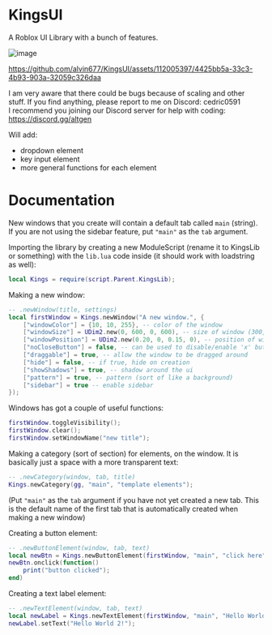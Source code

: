 # KingsUI
A Roblox UI Library with a bunch of features.

![image](https://github.com/alvin677/KingsUI/assets/112005397/e43274c4-2575-44a2-b8df-0187ad4169d3) <br />


https://github.com/alvin677/KingsUI/assets/112005397/4425bb5a-33c3-4b93-903a-32059c326daa




I am very aware that there could be bugs because of scaling and other stuff. If you find anything, please report to me on Discord: cedric0591 <br />
I recommend you joining our Discord server for help with coding: https://discord.gg/altgen

Will add:

* dropdown element
* key input element
* more general functions for each element

# Documentation

New windows that you create will contain a default tab called `main` (string). <br />
If you are not using the sidebar feature, put `"main"` as the `tab` argument.

Importing the library by creating a new ModuleScript (rename it to KingsLib or something) with the `lib.lua` code inside (it should work with loadstring as well):
```lua
local Kings = require(script.Parent.KingsLib);
```

Making a new window:
```lua
-- .newWindow(title, settings)
local firstWindow = Kings.newWindow("A new window.", {
	["windowColor"] = {10, 10, 255}, -- color of the window
	["windowSize"] = UDim2.new(0, 600, 0, 600), -- size of window (300, 400 is defualt)
	["windowPosition"] = UDim2.new(0.20, 0, 0.15, 0), -- position of window
	["noCloseButton"] = false, -- can be used to disable/enable 'x' button
	["draggable"] = true, -- allow the window to be dragged around
  	["hide"] = false, -- if true, hide on creation
	["showShadows"] = true, -- shadow around the ui
	["pattern"] = true, -- pattern (sort of like a background)
	["sidebar"] = true -- enable sidebar
});
```

Windows has got a couple of useful functions:
```lua
firstWindow.toggleVisibility();
firstWindow.clear();
firstWindow.setWindowName("new title");
```

Making a category (sort of section) for elements, on the window.
It is basically just a space with a more transparent text:
```lua
-- .newCategory(window, tab, title)
Kings.newCategory(gg, "main", "template elements");
```
(Put `"main"` as the `tab` argument if you have not yet created a new tab. This is the default name of the first tab that is automatically created when making a new window)

Creating a button element:
```lua
-- .newButtonElement(window, tab, text)
local newBtn = Kings.newButtonElement(firstWindow, "main", "click here");
newBtn.onclick(function()
	print("button clicked");
end)
```

Creating a text label element:
```lua
-- .newTextElement(window, tab, text)
local newLabel = Kings.newTextElement(firstWindow, "main", "Hello World!");
newLabel.setText("Hello World 2!");
```


